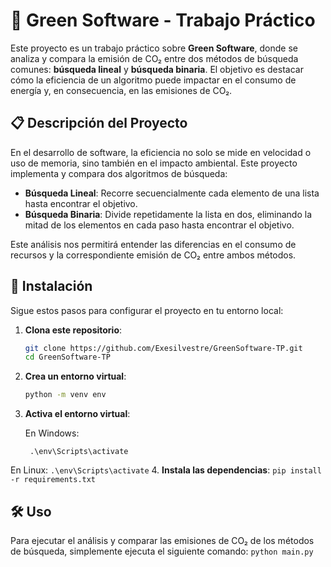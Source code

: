 # 🌿 Green Software - Trabajo Práctico

Este proyecto es un trabajo práctico sobre **Green Software**, donde se analiza y compara la emisión de CO₂ entre dos métodos de búsqueda comunes: **búsqueda lineal** y **búsqueda binaria**. El objetivo es destacar cómo la eficiencia de un algoritmo puede impactar en el consumo de energía y, en consecuencia, en las emisiones de CO₂.

## 📋 Descripción del Proyecto

En el desarrollo de software, la eficiencia no solo se mide en velocidad o uso de memoria, sino también en el impacto ambiental. Este proyecto implementa y compara dos algoritmos de búsqueda:

- **Búsqueda Lineal**: Recorre secuencialmente cada elemento de una lista hasta encontrar el objetivo.
- **Búsqueda Binaria**: Divide repetidamente la lista en dos, eliminando la mitad de los elementos en cada paso hasta encontrar el objetivo.

Este análisis nos permitirá entender las diferencias en el consumo de recursos y la correspondiente emisión de CO₂ entre ambos métodos.

## 🚀 Instalación

Sigue estos pasos para configurar el proyecto en tu entorno local:

1. **Clona este repositorio**:

   ```bash
   git clone https://github.com/Exesilvestre/GreenSoftware-TP.git
   cd GreenSoftware-TP

2. **Crea un entorno virtual**:

     ```bash
   python -m venv env

3. **Activa el entorno virtual**:

   En Windows:
   ```
    .\env\Scripts\activate
    ```
  En Linux:
    ```
    .\env\Scripts\activate
    ```
4. **Instala las dependencias**:
    ```
      pip install -r requirements.txt
    ```
##  🛠️ Uso
Para ejecutar el análisis y comparar las emisiones de CO₂ de los métodos de búsqueda, simplemente ejecuta el siguiente comando:
      ```
      python main.py
    ```
   
